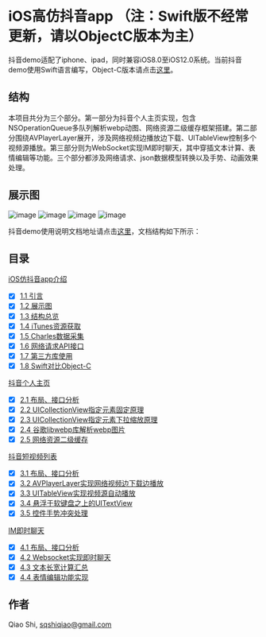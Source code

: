 # iOS高仿抖音app （注：Swift版不经常更新，请以ObjectC版本为主）

抖音demo适配了iphone、ipad，同时兼容iOS8.0至iOS12.0系统。当前抖音demo使用Swift语言编写，Object-C版本请点击[这里](https://github.com/sshiqiao/douyin-ios-objectc)。

## 结构

本项目共分为三个部分。第一部分为抖音个人主页实现，包含NSOperationQueue多队列解析webp动图、网络资源二级缓存框架搭建。第二部分围绕AVPlayerLayer展开，涉及网络视频边播放边下载、UITableView控制多个视频源播放。第三部分则为WebSocket实现IM即时聊天，其中穿插文本计算、表情编辑等功能。三个部分都涉及网络请求、json数据模型转换以及手势、动画效果处理。

## 展示图

![image](https://sshiqiao.github.io/assets/demo1.gif)
![image](https://sshiqiao.github.io/assets/demo2.gif)
![image](https://sshiqiao.github.io/assets/demo3.gif)
![image](https://sshiqiao.github.io/assets/demo5.gif)

抖音demo使用说明文档地址请点击[这里](https://sshiqiao.github.io/document/douyin-swift.html)，文档结构如下所示：

## 目录

[iOS仿抖音app介绍](https://sshiqiao.github.io/document/douyin-swift.html#1)
- [x] [1.1 引言](https://sshiqiao.github.io/document/douyin-swift.html#1.1)
- [x] [1.2 展示图](https://sshiqiao.github.io/document/douyin-swift.html#1.2)
- [x] [1.3 结构总览](https://sshiqiao.github.io/document/douyin-swift.html#1.3)
- [x] [1.4 iTunes资源获取](https://sshiqiao.github.io/document/douyin-swift.html#1.4)
- [x] [1.5 Charles数据采集](https://sshiqiao.github.io/document/douyin-swift.html#1.5)
- [x] [1.6 网络请求API接口](https://sshiqiao.github.io/document/douyin-swift.html#1.6)
- [x] [1.7 第三方库使用](https://sshiqiao.github.io/document/douyin-swift.html#1.7)
- [x] [1.8 Swift对比Object-C](https://sshiqiao.github.io/document/douyin-swift.html#1.8)

[抖音个人主页](https://sshiqiao.github.io/document/douyin-swift.html#2)
- [x] [2.1 布局、接口分析](https://sshiqiao.github.io/document/douyin-swift.html#2.1)
- [x] [2.2 UICollectionView指定元素固定原理](https://sshiqiao.github.io/document/douyin-swift.html#2.2)
- [x] [2.3 UICollectionView指定元素下拉缩放原理](https://sshiqiao.github.io/document/douyin-swift.html#2.3)
- [x] [2.4 谷歌libwebp库解析webp图片](https://sshiqiao.github.io/document/douyin-swift.html#2.4)
- [x] [2.5 网络资源二级缓存](https://sshiqiao.github.io/document/douyin-swift.html#2.5)

[抖音短视频列表](https://sshiqiao.github.io/document/douyin-swift.html#3)
- [x] [3.1 布局、接口分析](https://sshiqiao.github.io/document/douyin-swift.html#3.1)
- [x] [3.2 AVPlayerLayer实现网络视频边下载边播放](https://sshiqiao.github.io/document/douyin-swift.html#3.2)
- [x] [3.3 UITableView实现视频源自动播放](https://sshiqiao.github.io/document/douyin-swift.html#3.3)
- [x] [3.4 悬浮于软键盘之上的UITextView](https://sshiqiao.github.io/document/douyin-swift.html#3.4)
- [x] [3.5 控件手势冲突处理](https://sshiqiao.github.io/document/douyin-swift.html#3.5)

[IM即时聊天](https://sshiqiao.github.io/document/douyin-swift.html#4)
- [x] [4.1 布局、接口分析](https://sshiqiao.github.io/document/douyin-swift.html#4.1)
- [x] [4.2 Websocket实现即时聊天](https://sshiqiao.github.io/document/douyin-swift.html#4.2)
- [x] [4.3 文本长宽计算汇总](https://sshiqiao.github.io/document/douyin-swift.html#4.3)
- [x] [4.4 表情编辑功能实现](https://sshiqiao.github.io/document/douyin-swift.html#4.4)

## 作者

Qiao Shi, [sqshiqiao@gmail.com](sqshiqiao@gmail.com)  
